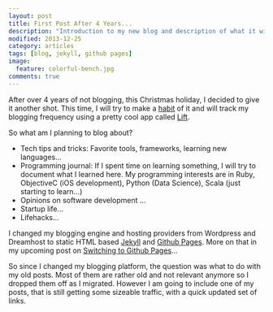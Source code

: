 ```yaml
---
layout: post
title: First Post After 4 Years...
description: "Introduction to my new blog and description of what it will be about."
modified: 2013-12-25
category: articles
tags: [blog, jekyll, github pages]
image:
  feature: colorful-bench.jpg
comments: true  
---
```


After over 4 years of not blogging, this Christmas holiday, I decided to give it another shot. This time, I will try to make a [habit](http://www.amazon.com/The-Power-Habit-What-Business-ebook/dp/B0055PGUYU) of it and will track my blogging frequency using a pretty cool app called [Lift](https://lift.do/). 

So what am I planning to blog about?

* Tech tips and tricks: Favorite tools, frameworks, learning new languages...
* Programming journal: If I spent time on learning something, I will try to document what I learned here. My programming interests are in Ruby, ObjectiveC (iOS development), Python (Data Science), Scala (just starting to learn...)
* Opinions on software development ...
* Startup life...
* Lifehacks...     

I changed my blogging engine and hosting providers from Wordpress and Dreamhost to static HTML based [Jekyll](http://jekyllrb.com/) and [Github Pages](http://pages.github.com/). More on that in my upcoming post on [Switching to Github Pages](/articles/Moving-To-Github-Pages-And-Jekyll/)...

So since I changed my blogging platform, the question was what to do with my old posts. Most of them are rather old and not relevant anymore so I dropped them off as I migrated. However I am going to include one of my posts, that is still getting some sizeable traffic, with a quick updated set of links.